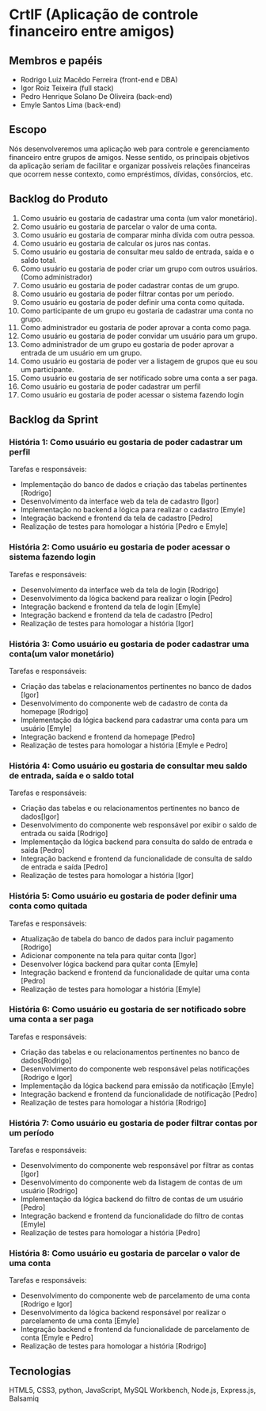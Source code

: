 # CrtlF (Aplicação de controle financeiro entre amigos)

## Membros e papéis

-  Rodrigo Luiz Macêdo Ferreira (front-end e DBA)
-  Igor Roiz Teixeira (full stack)
-  Pedro Henrique Solano De Oliveira (back-end)
-  Emyle Santos Lima (back-end)

## Escopo

Nós desenvolveremos uma aplicação web para controle e gerenciamento financeiro entre grupos de amigos. Nesse sentido, os principais objetivos da aplicação seriam de facilitar e organizar possíveis relações financeiras que ocorrem nesse contexto, como empréstimos, dívidas, consórcios, etc. 

## Backlog do Produto

1. Como usuário eu gostaria de cadastrar uma conta (um valor monetário).
2. Como usuário eu gostaria de parcelar o valor de uma conta.
3. Como usuário eu gostaria de comparar minha dívida com outra pessoa.
4. Como usuário eu gostaria de calcular os juros nas contas.
5. Como usuário eu gostaria de consultar meu saldo de entrada, saída e o saldo total.
6. Como usuário eu gostaria de poder criar um grupo com outros usuários.(Como administrador)
7. Como usuário eu gostaria de poder cadastrar contas de um grupo.
8. Como usuário eu gostaria de poder filtrar contas por um período.
9. Como usuário eu gostaria de poder definir uma conta como quitada.
10. Como participante de um grupo eu gostaria de cadastrar uma conta no grupo.
11. Como administrador eu gostaria de poder aprovar a conta como paga.
12. Como usuário eu gostaria de poder convidar um usuário para um grupo.
13. Como administrador de um grupo eu gostaria de poder aprovar a entrada de um usuário em um grupo.
14. Como usuário eu gostaria de poder ver a listagem de grupos que eu sou um participante.
15. Como usuário eu gostaria de ser notificado sobre uma conta a ser paga.
16. Como usuário eu gostaria de poder cadastrar um perfil
17. Como usuário eu gostaria de poder acessar o sistema fazendo login

## Backlog da Sprint

### História 1: Como usuário eu gostaria de poder cadastrar um perfil

Tarefas e responsáveis:
   - Implementação do banco de dados e criação das tabelas pertinentes [Rodrigo]
   - Desenvolvimento da interface web da tela de cadastro [Igor]
   - Implementação no backend a lógica para realizar o cadastro [Emyle]
   - Integração backend e frontend da tela de cadastro [Pedro]
   - Realização de testes para homologar a história [Pedro e Emyle]

### História 2: Como usuário eu gostaria de poder acessar o sistema fazendo login

Tarefas e responsáveis:
   - Desenvolvimento da interface web da tela de login [Rodrigo]
   - Desenvolvimento da lógica backend para realizar o login [Pedro]
   - Integração backend e frontend da tela de login [Emyle]
   - Integração backend e frontend da tela de cadastro [Pedro]
   - Realização de testes para homologar a história [Igor]

### História 3: Como usuário eu gostaria de poder cadastrar uma conta(um valor monetário)

 Tarefas e responsáveis:
   - Criação das tabelas e relacionamentos pertinentes no banco de dados [Igor]
   - Desenvolvimento do componente web de cadastro de conta da homepage [Rodrigo]
   - Implementação da lógica backend para cadastrar uma conta para um usuário [Emyle]
   - Integração backend e frontend da homepage [Pedro]
   - Realização de testes para homologar a história [Emyle e Pedro]

### História 4: Como usuário eu gostaria de consultar meu saldo de entrada, saída e o saldo total
	
 Tarefas e responsáveis:
   - Criação das tabelas e ou relacionamentos pertinentes no banco de dados[Igor]
   - Desenvolvimento do componente web responsável por exibir o saldo de entrada ou saída [Rodrigo]
   - Implementação da lógica backend para consulta do saldo de entrada e saída [Pedro]
   - Integração backend e frontend da funcionalidade de consulta de saldo de entrada e saída [Pedro]
   - Realização de testes para homologar a história [Igor]

### História 5: Como usuário eu gostaria de poder definir uma conta como quitada

Tarefas e responsáveis:
   - Atualização de tabela do banco de dados para incluir pagamento [Rodrigo]
   - Adicionar componente na tela para quitar conta [Igor]
   - Desenvolver lógica backend para quitar conta [Emyle]
   - Integração backend e frontend da funcionalidade de quitar uma conta [Pedro]
   - Realização de testes para homologar a história [Emyle]

### História 6: Como usuário eu gostaria de ser notificado sobre uma conta a ser paga
	
 Tarefas e responsáveis:
   - Criação das tabelas e ou relacionamentos pertinentes no banco de dados[Rodrigo]
   - Desenvolvimento do componente web responsável pelas notificações [Rodrigo e Igor]
   - Implementação da lógica backend para emissão da notificação [Emyle]
   - Integração backend e frontend da funcionalidade de notificação [Pedro]
   - Realização de testes para homologar a história [Rodrigo]

### História 7: Como usuário eu gostaria de poder filtrar contas por um período
	
 Tarefas e responsáveis:
   - Desenvolvimento do componente web responsável por filtrar as contas [Igor]
   - Desenvolvimento do componente web da listagem de contas de um usuário [Rodrigo]
   - Implementação da lógica backend do filtro de contas de um usuário [Pedro]
   - Integração backend e frontend da funcionalidade do filtro de contas [Emyle]
   - Realização de testes para homologar a história [Pedro]

### História 8: Como usuário eu gostaria de parcelar o valor de uma conta
	
 Tarefas e responsáveis:
   - Desenvolvimento do componente web de parcelamento de uma conta [Rodrigo e Igor]
   - Desenvolvimento da lógica backend responsável por realizar o parcelamento de uma conta [Emyle]
   - Integração backend e frontend da funcionalidade de parcelamento de conta [Emyle e Pedro]
   - Realização de testes para homologar a história [Rodrigo]

## Tecnologias

HTML5, CSS3, python, JavaScript, MySQL Workbench, Node.js, Express.js, Balsamiq
